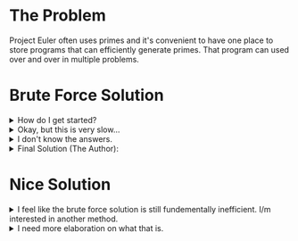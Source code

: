 # The Problem

Project Euler often uses primes and it's convenient to have one place to store programs that can efficiently generate primes. That program can used over and over in multiple problems.

# Brute Force Solution
<details>
    <summary>
        How do I get started?
    </summary>
        Try making a for loop the calls a function that checks if the number is prime.
</details>

<details>
    <summary>
        Okay, but this is very slow...
    </summary>
        You may have something like this:<br>
  <code>upper_limit = 1000
primes = []
#
def is_prime(n):
    for factor in range(2, n):
        if n % factor == 0:
            return 0
    return 1
#
for i in range(2, upper_limit):
    if is_prime(i):
        primes.append(i)</code><br><br>
    Runtime when upper limit is 1000: 0.005 seconds <br>
    Runtime when upper limit is 10000: 0.2 seconds <br>
    Runtime when upper limit is 100000: 16 seconds <br>
    (AN: There will be a graph below comparing the solutions!)
  There are many ways to make this more efficient. <br>
  First, can you check if something is prime without checking every factor in range(2, n)? <br>
  Second, do you have to call the is_prime function for every i in range(2, upper_limit)? <br>
</details>

<details>
    <summary>
        I don't know the answers.
    </summary>
  First, you can use the list of primes instead of checking every factor in range(2, n). If a number is indivisible by every prime below it, it's prime. You also only have to check primes in range(2, sqrt(n)). If there were a prime factor larger than sqrt(n), then there would also be at least one prime factor smaller than sqrt(n). This means you could add a break statement or change the for loop to a while loop.<br>
  Second, you can also use the fact that 2 is the only even prime to check only the odd numbers. If a number is even, it can be skipped. 
</details>

<details>
    <summary>
        Final Solution (The Author):
    </summary>
  <code>upper_limit = 100
primes = []
#
def is_prime(n):
    square_root_of_n = n**0.5
    for prime in primes:
        if prime >= square_root_of_n:
            break
        if n % prime == 0:
            return 0
    return 1
#
for i in range(3, upper_limit,2):
    if is_prime(i):
        primes.append(i)
primes.insert(0, 2)</code><br><br>
        Runtime when upper limit is 1000: 0.0002 seconds <br>
    Runtime when upper limit is 10000: 0.004 seconds <br>
    Runtime when upper limit is 100000: 0.05 seconds <br>
    Runtime when upper limit is 1000000: 0.8 seconds <br>
</details>

# Nice Solution
<details>
    <summary>
        I feel like the brute force solution is still fundementally inefficient. I/m interested in another method.
    </summary>
        A nicer solution is a sieve. The Sieve of Eratosthenes an algorithm where you start with all composite numbers up to an upper limit. Then, you remove multiples of primes until only the primes are left. More elaboration will be in the next hint, but given this information, try coding the sieve yourself.
</details>

<details>
    <summary>
        I need more elaboration on what that is. 
    </summary>
        First, you remove all multiples of 2 from the composite numbers. Then, you go to the next highest number that is not eliminated. That's 3. Its multiples are eliminated. The next highest number is 4, but that was eliminated when all the multiples of 2 were eliminated. So, the next number is 5. This continues for all numbers less than the upper limit.
</details>

